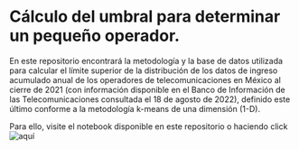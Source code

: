 # Cálculo del umbral para determinar un pequeño operador.

En este repositorio encontrará la metodología y la base de datos utilizada para calcular el límite superior de la distribución de los datos de ingreso acumulado anual  de los operadores de telecomunicaciones en México al cierre de 2021 (con información disponible en el Banco de Información de las Telecomunicaciones consultada el 18 de agosto de 2022), definido este último conforme a la metodología k-means de una dimensión (1-D).

Para ello, visite el notebook disponible en este repositorio o haciendo click ![aquí](https://github.com/RodGuarneros/BiasAnalysis/blob/main/Elegibilidad_CPO_Clusters_umbral_final.ipynb)
